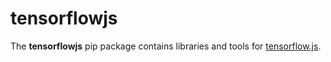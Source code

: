 # tensorflowjs

The **tensorflowjs** pip package contains libraries and tools for
[tensorflow.js](https://js.tensorflow.org).
